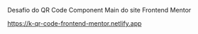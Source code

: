 Desafio do QR Code Component Main do site Frontend Mentor

https://k-qr-code-frontend-mentor.netlify.app

